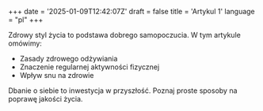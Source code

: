 +++
date = '2025-01-09T12:42:07Z'
draft = false
title = 'Artykul 1'
language = "pl"
+++

Zdrowy styl życia to podstawa dobrego samopoczucia. W tym artykule omówimy:
- Zasady zdrowego odżywiania
- Znaczenie regularnej aktywności fizycznej
- Wpływ snu na zdrowie

Dbanie o siebie to inwestycja w przyszłość. Poznaj proste sposoby na poprawę jakości życia.
